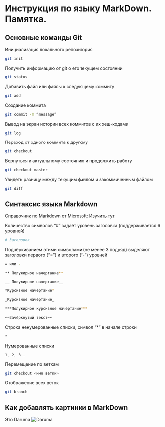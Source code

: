 # Инструкция по языку MarkDown. Памятка.

## Основные команды Git

Инициализация локального репозитория

``` sh
git init
```

Получить информацию от git о его текущем состоянии

```sh
git status 
```

Добавить файл или файлы к следующему коммиту

```sh
git add
```

Создание коммита

```sh
git commit -m “message” 
```

Вывод на экран истории всех коммитов с их хеш-кодами

```sh
git log 
```

Переход от одного коммита к другому

```sh
git checkout
```

Вернуться к актуальному состоянию и продолжить работу

```sh
git checkout master 
```

Увидеть разницу между текущим файлом и закоммиченным файлом

```sh
git diff
```

## Синтаксис языка Markdown

Справочник по Markdown от Microsoft: [Изучить тут](https://docs.microsoft.com/ru-ru/contribute/markdown-reference) 

 Количество символов “#” задаёт уровень заголовка  (поддерживается 6 уровней)

```sh
# Заголовок 
```

Подчёркиванием этими символами (не менее 3 подряд) выделяют заголовки  первого (“=”) и второго (“-”) уровней

```sh
= или -

** Полужирное начертание**

__ Полужирное начертание__ 

*Курсивное начертание*  

_Курсивное начертание_  

***Полужирное курсивное начертание*** 

~~Зачёркнутый текст~~ 
```

Строка ненумерованные списки, символ “*” в начале строки

```sh
*  
```

Нумерованные списки

```sh
1, 2, 3 … 
```

Перемещение по веткам

```sh
git checkout <имя ветки>
```

Отображение всех веток 

```sh
git branch
```

## Как добавлять картинки в MarkDown
Это Daruma 
![Daruma](Daruma.jfif)
